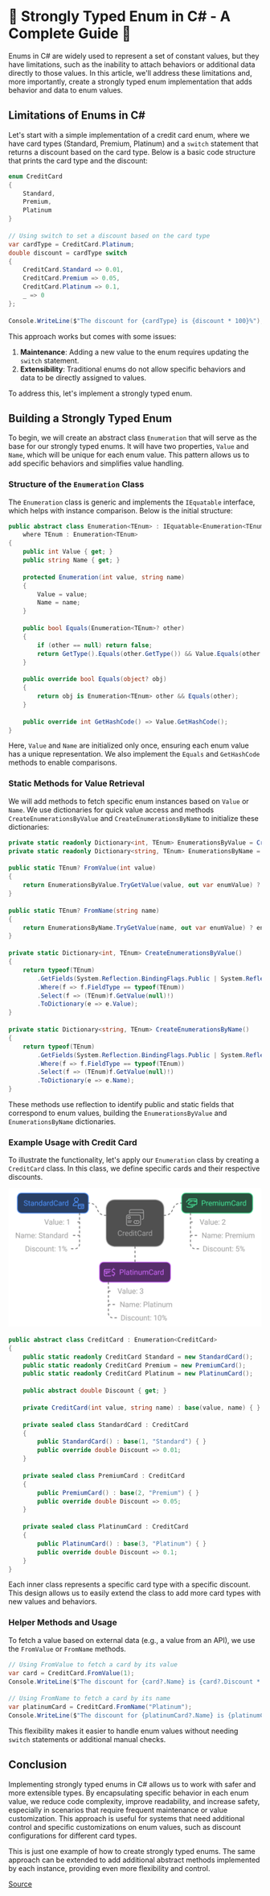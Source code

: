 # 🔢 Strongly Typed Enum in C# - A Complete Guide 💪

Enums in C# are widely used to represent a set of constant values, but they have limitations, such as the inability to attach behaviors or additional data directly to those values. In this article, we'll address these limitations and, more importantly, create a strongly typed enum implementation that adds behavior and data to enum values.

## Limitations of Enums in C#

Let's start with a simple implementation of a credit card enum, where we have card types (Standard, Premium, Platinum) and a `switch` statement that returns a discount based on the card type. Below is a basic code structure that prints the card type and the discount:

```csharp
enum CreditCard
{
    Standard,
    Premium,
    Platinum
}

// Using switch to set a discount based on the card type
var cardType = CreditCard.Platinum;
double discount = cardType switch
{
    CreditCard.Standard => 0.01,
    CreditCard.Premium => 0.05,
    CreditCard.Platinum => 0.1,
    _ => 0
};

Console.WriteLine($"The discount for {cardType} is {discount * 100}%");
```

This approach works but comes with some issues:
1. **Maintenance**: Adding a new value to the enum requires updating the `switch` statement.
2. **Extensibility**: Traditional enums do not allow specific behaviors and data to be directly assigned to values.

To address this, let's implement a strongly typed enum.

## Building a Strongly Typed Enum

To begin, we will create an abstract class `Enumeration` that will serve as the base for our strongly typed enums. It will have two properties, `Value` and `Name`, which will be unique for each enum value. This pattern allows us to add specific behaviors and simplifies value handling.

### Structure of the `Enumeration` Class

The `Enumeration` class is generic and implements the `IEquatable` interface, which helps with instance comparison. Below is the initial structure:

```csharp
public abstract class Enumeration<TEnum> : IEquatable<Enumeration<TEnum>>
    where TEnum : Enumeration<TEnum>
{
    public int Value { get; }
    public string Name { get; }

    protected Enumeration(int value, string name)
    {
        Value = value;
        Name = name;
    }

    public bool Equals(Enumeration<TEnum>? other)
    {
        if (other == null) return false;
        return GetType().Equals(other.GetType()) && Value.Equals(other.Value);
    }

    public override bool Equals(object? obj)
    {
        return obj is Enumeration<TEnum> other && Equals(other);
    }

    public override int GetHashCode() => Value.GetHashCode();
}
```

Here, `Value` and `Name` are initialized only once, ensuring each enum value has a unique representation. We also implement the `Equals` and `GetHashCode` methods to enable comparisons.

### Static Methods for Value Retrieval

We will add methods to fetch specific enum instances based on `Value` or `Name`. We use dictionaries for quick value access and methods `CreateEnumerationsByValue` and `CreateEnumerationsByName` to initialize these dictionaries:

```csharp
private static readonly Dictionary<int, TEnum> EnumerationsByValue = CreateEnumerationsByValue();
private static readonly Dictionary<string, TEnum> EnumerationsByName = CreateEnumerationsByName();

public static TEnum? FromValue(int value)
{
    return EnumerationsByValue.TryGetValue(value, out var enumValue) ? enumValue : null;
}

public static TEnum? FromName(string name)
{
    return EnumerationsByName.TryGetValue(name, out var enumValue) ? enumValue : null;
}

private static Dictionary<int, TEnum> CreateEnumerationsByValue()
{
    return typeof(TEnum)
        .GetFields(System.Reflection.BindingFlags.Public | System.Reflection.BindingFlags.Static | System.Reflection.BindingFlags.DeclaredOnly)
        .Where(f => f.FieldType == typeof(TEnum))
        .Select(f => (TEnum)f.GetValue(null)!)
        .ToDictionary(e => e.Value);
}

private static Dictionary<string, TEnum> CreateEnumerationsByName()
{
    return typeof(TEnum)
        .GetFields(System.Reflection.BindingFlags.Public | System.Reflection.BindingFlags.Static | System.Reflection.BindingFlags.DeclaredOnly)
        .Where(f => f.FieldType == typeof(TEnum))
        .Select(f => (TEnum)f.GetValue(null)!)
        .ToDictionary(e => e.Name);
}
```

These methods use reflection to identify public and static fields that correspond to enum values, building the `EnumerationsByValue` and `EnumerationsByName` dictionaries.

### Example Usage with Credit Card

To illustrate the functionality, let's apply our `Enumeration` class by creating a `CreditCard` class. In this class, we define specific cards and their respective discounts.

![CreditCard example diagram](assets/image6.png)

```csharp
public abstract class CreditCard : Enumeration<CreditCard>
{
    public static readonly CreditCard Standard = new StandardCard();
    public static readonly CreditCard Premium = new PremiumCard();
    public static readonly CreditCard Platinum = new PlatinumCard();

    public abstract double Discount { get; }

    private CreditCard(int value, string name) : base(value, name) { }

    private sealed class StandardCard : CreditCard
    {
        public StandardCard() : base(1, "Standard") { }
        public override double Discount => 0.01;
    }

    private sealed class PremiumCard : CreditCard
    {
        public PremiumCard() : base(2, "Premium") { }
        public override double Discount => 0.05;
    }

    private sealed class PlatinumCard : CreditCard
    {
        public PlatinumCard() : base(3, "Platinum") { }
        public override double Discount => 0.1;
    }
}
```

Each inner class represents a specific card type with a specific discount. This design allows us to easily extend the class to add more card types with new values and behaviors.

### Helper Methods and Usage

To fetch a value based on external data (e.g., a value from an API), we use the `FromValue` or `FromName` methods.

```csharp
// Using FromValue to fetch a card by its value
var card = CreditCard.FromValue(1);
Console.WriteLine($"The discount for {card?.Name} is {card?.Discount * 100}%");

// Using FromName to fetch a card by its name
var platinumCard = CreditCard.FromName("Platinum");
Console.WriteLine($"The discount for {platinumCard?.Name} is {platinumCard?.Discount * 100}%");
```

This flexibility makes it easier to handle enum values without needing `switch` statements or additional manual checks.

## Conclusion

Implementing strongly typed enums in C# allows us to work with safer and more extensible types. By encapsulating specific behavior in each enum value, we reduce code complexity, improve readability, and increase safety, especially in scenarios that require frequent maintenance or value customization. This approach is useful for systems that need additional control and specific customizations on enum values, such as discount configurations for different card types.

This is just one example of how to create strongly typed enums. The same approach can be extended to add additional abstract methods implemented by each instance, providing even more flexibility and control.

[Source](https://www.youtube.com/watch?v=v6cYTcEfZ8A)
